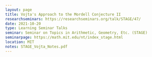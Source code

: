 ```yaml
---
layout: page
title: Vojta's Approach to the Mordell Conjecture II
researchseminars: https://researchseminars.org/talk/STAGE/47/
date: 2021-10-20
type: Learning Seminar Talks
seminar: Seminar on Topics in Arithmetic, Geometry, Etc. (STAGE)
seminarpage: https://math.mit.edu/nt/index_stage.html
location: MIT
notes: STAGE_Vojta_Notes.pdf
---
```

